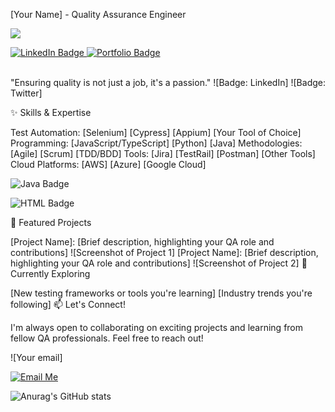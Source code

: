 [Your Name] - Quality Assurance Engineer

![](https://komarev.com/ghpvc/?username=JelenaMic&color=blueviolet&style=plastic)

<div>
  <a href="https://www.linkedin.com/in/jelena-michaliova-3a0449282/" target="_blank">
    <img src="https://img.shields.io/badge/-LinkedIn-0072b1?style=plastic&logo=linkedin&logoColor=white" alt="LinkedIn Badge"/>
  </a>
  <a href="https://jelenamic.github.io" target="_blank">
    <img src="https://img.shields.io/badge/My%20Portfolio-Explore-brightgreen?style=plastic" alt="Portfolio Badge"/>
  </a>
</div>
<br/>

"Ensuring quality is not just a job, it's a passion."
![Badge: LinkedIn] ![Badge: Twitter]

✨ Skills & Expertise

Test Automation: [Selenium] [Cypress] [Appium] [Your Tool of Choice]
Programming: [JavaScript/TypeScript] [Python] [Java]
Methodologies: [Agile] [Scrum] [TDD/BDD]
Tools: [Jira] [TestRail] [Postman] [Other Tools]
Cloud Platforms: [AWS] [Azure] [Google Cloud]

![Java Badge](https://img.shields.io/badge/Java-ED8B00?style=plastic&logo=openjdk)

![HTML Badge](https://img.shields.io/badge/HTML-E34F26?style=plastic&logo=html5&logoColor=white)

🚀 Featured Projects

[Project Name]: [Brief description, highlighting your QA role and contributions] ![Screenshot of Project 1]
[Project Name]: [Brief description, highlighting your QA role and contributions] ![Screenshot of Project 2]
🌱 Currently Exploring

[New testing frameworks or tools you're learning]
[Industry trends you're following]
📫 Let's Connect!

I'm always open to collaborating on exciting projects and learning from fellow QA professionals. Feel free to reach out!

![Your email]

[![Email Me](https://shields.io/badge/email_me-jellena.michaliova@gmail.com-blueviolet)](mailto:jellena.michaliova@gmail.com)

![Anurag's GitHub stats](https://github-readme-stats.vercel.app/api?JelenaMic=anuraghazra&show_icons=true&theme=radical)



